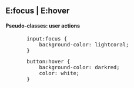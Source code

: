 ## E:focus | E:hover
#### **Pseudo-classes: user actions**

<div>
<ul class="add-css-in-html-without-align">
    <pre>
    input:focus {
        background-color: lightcoral;
    }</pre>
</ul>
<ul class="add-css-in-html-without-align">
    <pre>
    button:hover {
        background-color: darkred;
        color: white;
    }</pre>
</ul>
</div>
